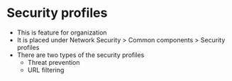 # Security profiles

* This is feature for organization  
* It is placed under Network Security \> Common components \> Security profiles  
* There are two types  of the security profiles  
  * Threat prevention  
  * URL filtering

